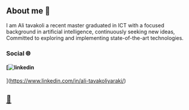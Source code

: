 ## About me 📝

I am Ali tavakoli a recent master graduated in ICT with a focused background in artificial intelligence, continuously seeking new ideas, 
Committed to exploring and implementing state-of-the-art technologies.

### Social 🌐
#### [![linkedin](https://github.com/user-attachments/assets/56ae76c8-41b7-4dcc-9602-64ac0c0a4550)
](https://www.linkedin.com/in/ali-tavakoliyaraki/)
## [📧](mailto:ali.tavakoli.yaraki1@gmail.com)

